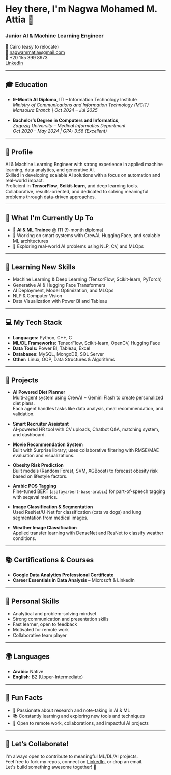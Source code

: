 # Hey there, I'm **Nagwa Mohamed M. Attia** 👋  
### Junior AI & Machine Learning Engineer  

📍 Cairo (easy to relocate)  
📧 nagwammatia@gmail.com  
📱 +20 155 399 8973  
[LinkedIn](https://www.linkedin.com/in/nagwa-mohamed-b81453216)

---

## 🎓 Education

- **9-Month AI Diploma**, ITI – Information Technology Institute  
  *Ministry of Communications and Information Technology (MCIT)*  
  _Mansoura Branch | Oct 2024 – Jul 2025_

- **Bachelor’s Degree in Computers and Informatics**,  
  *Zagazig University – Medical Informatics Department*  
  _Oct 2020 – May 2024 | GPA: 3.56 (Excellent)_

---

## 🧠 Profile

AI & Machine Learning Engineer with strong experience in applied machine learning, data analytics, and generative AI.  
Skilled in developing scalable AI solutions with a focus on automation and real-world impact.  
Proficient in **TensorFlow**, **Scikit-learn**, and deep learning tools.  
Collaborative, results-oriented, and dedicated to solving meaningful problems through data-driven approaches.

---

## 🚀 What I'm Currently Up To

- 🧠 **AI & ML Trainee** @ ITI (9-month diploma)  
- 🤖 Working on smart systems with CrewAI, Hugging Face, and scalable ML architectures  
- 🧪 Exploring real-world AI problems using NLP, CV, and MLOps  

---

## 🌱 Learning New Skills

- Machine Learning & Deep Learning (TensorFlow, Scikit-learn, PyTorch)  
- Generative AI & Hugging Face Transformers  
- AI Deployment, Model Optimization, and MLOps  
- NLP & Computer Vision  
- Data Visualization with Power BI and Tableau  

---

## 💻 My Tech Stack

- **Languages:** Python, C++, C  
- **ML/DL Frameworks:** TensorFlow, Scikit-learn, OpenCV, Hugging Face  
- **Data Tools:** Power BI, Tableau, Excel  
- **Databases:** MySQL, MongoDB, SQL Server  
- **Other:** Linux, OOP, Data Structures & Algorithms  

---

## 🧪 Projects

- **AI Powered Diet Planner**  
  Multi-agent system using CrewAI + Gemini Flash to create personalized diet plans.  
  Each agent handles tasks like data analysis, meal recommendation, and validation.

- **Smart Recruiter Assistant**  
  AI-powered HR tool with CV uploads, Chatbot Q&A, matching system, and dashboard.

- **Movie Recommendation System**  
  Built with Surprise library; uses collaborative filtering with RMSE/MAE evaluation and visualizations.

- **Obesity Risk Prediction**  
  Built models (Random Forest, SVM, XGBoost) to forecast obesity risk based on lifestyle factors.

- **Arabic POS Tagging**  
  Fine-tuned BERT (`asafaya/bert-base-arabic`) for part-of-speech tagging with seqeval metrics.

- **Image Classification & Segmentation**  
  Used ResNet/U-Net for classification (cats vs dogs) and lung segmentation from medical images.

- **Weather Image Classification**  
  Applied transfer learning with DenseNet and ResNet to classify weather conditions.

---

## 📚 Certifications & Courses

- **Google Data Analytics Professional Certificate**  
- **Career Essentials in Data Analysis** – Microsoft & LinkedIn  

---

## 🧠 Personal Skills

- Analytical and problem-solving mindset  
- Strong communication and presentation skills  
- Fast learner, open to feedback  
- Motivated for remote work  
- Collaborative team player  

---

## 🌍 Languages

- **Arabic:** Native  
- **English:** B2 (Upper-Intermediate)  

---

## 💬 Fun Facts

- 🔬 Passionate about research and note-taking in AI & ML  
- 📚 Constantly learning and exploring new tools and techniques  
- 🤝 Open to remote work, collaborations, and impactful AI projects  

---

## 🤝 Let’s Collaborate!

I'm always open to contribute to meaningful ML/DL/AI projects.  
Feel free to fork my repos, connect on [LinkedIn](https://www.linkedin.com/in/nagwa-mohamed-b81453216), or drop an email.  
Let's build something awesome together! 🚀
